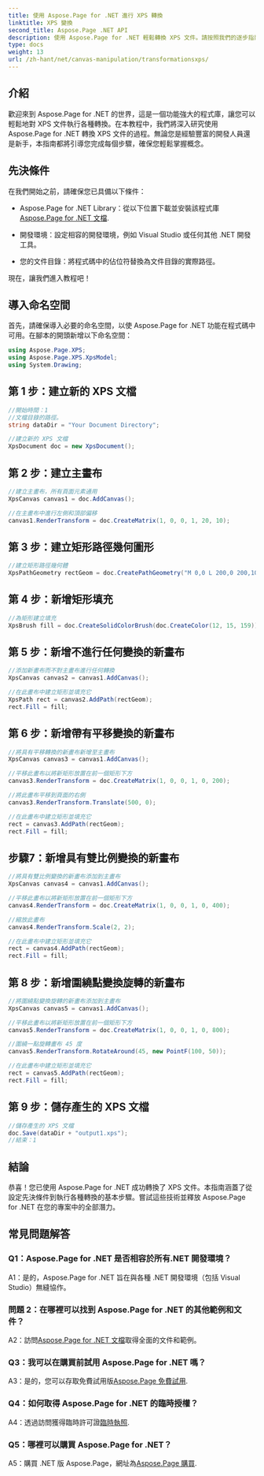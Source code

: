 ```yaml
---
title: 使用 Aspose.Page for .NET 進行 XPS 轉換
linktitle: XPS 變換
second_title: Aspose.Page .NET API
description: 使用 Aspose.Page for .NET 輕鬆轉換 XPS 文件。請按照我們的逐步指南進行無縫轉換。
type: docs
weight: 13
url: /zh-hant/net/canvas-manipulation/transformationsxps/
---
```

## 介紹

歡迎來到 Aspose.Page for .NET 的世界，這是一個功能強大的程式庫，讓您可以輕鬆地對 XPS 文件執行各種轉換。在本教程中，我們將深入研究使用 Aspose.Page for .NET 轉換 XPS 文件的過程。無論您是經驗豐富的開發人員還是新手，本指南都將引導您完成每個步驟，確保您輕鬆掌握概念。

## 先決條件

在我們開始之前，請確保您已具備以下條件：

-  Aspose.Page for .NET Library：從以下位置下載並安裝該程式庫[Aspose.Page for .NET 文檔](https://reference.aspose.com/page/net/).

- 開發環境：設定相容的開發環境，例如 Visual Studio 或任何其他 .NET 開發工具。

- 您的文件目錄：將程式碼中的佔位符替換為文件目錄的實際路徑。

現在，讓我們進入教程吧！

## 導入命名空間

首先，請確保導入必要的命名空間，以使 Aspose.Page for .NET 功能在程式碼中可用。在腳本的開頭新增以下命名空間：

```csharp
using Aspose.Page.XPS;
using Aspose.Page.XPS.XpsModel;
using System.Drawing;
```

## 第 1 步：建立新的 XPS 文檔

```csharp
//開始時間：1
//文檔目錄的路徑。
string dataDir = "Your Document Directory";

//建立新的 XPS 文檔
XpsDocument doc = new XpsDocument();
```

## 第 2 步：建立主畫布

```csharp
//建立主畫布，所有頁面元素通用
XpsCanvas canvas1 = doc.AddCanvas();

//在主畫布中進行左側和頂部偏移
canvas1.RenderTransform = doc.CreateMatrix(1, 0, 0, 1, 20, 10);
```

## 第 3 步：建立矩形路徑幾何圖形

```csharp
//建立矩形路徑幾何體
XpsPathGeometry rectGeom = doc.CreatePathGeometry("M 0,0 L 200,0 200,100 0,100 Z");
```

## 第 4 步：新增矩形填充

```csharp
//為矩形建立填充
XpsBrush fill = doc.CreateSolidColorBrush(doc.CreateColor(12, 15, 159));
```

## 第 5 步：新增不進行任何變換的新畫布

```csharp
//添加新畫布而不對主畫布進行任何轉換
XpsCanvas canvas2 = canvas1.AddCanvas();

//在此畫布中建立矩形並填充它
XpsPath rect = canvas2.AddPath(rectGeom);
rect.Fill = fill;
```

## 第 6 步：新增帶有平移變換的新畫布

```csharp
//將具有平移轉換的新畫布新增至主畫布
XpsCanvas canvas3 = canvas1.AddCanvas();

//平移此畫布以將新矩形放置在前一個矩形下方
canvas3.RenderTransform = doc.CreateMatrix(1, 0, 0, 1, 0, 200);

//將此畫布平移到頁面的右側
canvas3.RenderTransform.Translate(500, 0);

//在此畫布中建立矩形並填充它
rect = canvas3.AddPath(rectGeom);
rect.Fill = fill;
```

## 步驟7：新增具有雙比例變換的新畫布

```csharp
//將具有雙比例變換的新畫布添加到主畫布
XpsCanvas canvas4 = canvas1.AddCanvas();

//平移此畫布以將新矩形放置在前一個矩形下方
canvas4.RenderTransform = doc.CreateMatrix(1, 0, 0, 1, 0, 400);

//縮放此畫布
canvas4.RenderTransform.Scale(2, 2);

//在此畫布中建立矩形並填充它
rect = canvas4.AddPath(rectGeom);
rect.Fill = fill;
```

## 第 8 步：新增圍繞點變換旋轉的新畫布

```csharp
//將圍繞點變換旋轉的新畫布添加到主畫布
XpsCanvas canvas5 = canvas1.AddCanvas();

//平移此畫布以將新矩形放置在前一個矩形下方
canvas5.RenderTransform = doc.CreateMatrix(1, 0, 0, 1, 0, 800);

//圍繞一點旋轉畫布 45 度
canvas5.RenderTransform.RotateAround(45, new PointF(100, 50));

//在此畫布中建立矩形並填充它
rect = canvas5.AddPath(rectGeom);
rect.Fill = fill;
```

## 第 9 步：儲存產生的 XPS 文檔

```csharp
//儲存產生的 XPS 文檔
doc.Save(dataDir + "output1.xps");
//結束：1
```

## 結論

恭喜！您已使用 Aspose.Page for .NET 成功轉換了 XPS 文件。本指南涵蓋了從設定先決條件到執行各種轉換的基本步驟。嘗試這些技術並釋放 Aspose.Page for .NET 在您的專案中的全部潛力。

## 常見問題解答

### Q1：Aspose.Page for .NET 是否相容於所有.NET 開發環境？

A1：是的，Aspose.Page for .NET 旨在與各種 .NET 開發環境（包括 Visual Studio）無縫協作。

### 問題 2：在哪裡可以找到 Aspose.Page for .NET 的其他範例和文件？

 A2：訪問[Aspose.Page for .NET 文檔](https://reference.aspose.com/page/net/)取得全面的文件和範例。

### Q3：我可以在購買前試用 Aspose.Page for .NET 嗎？

 A3：是的，您可以存取免費試用版[Aspose.Page 免費試用](https://releases.aspose.com/).

### Q4：如何取得 Aspose.Page for .NET 的臨時授權？

A4：透過訪問獲得臨時許可證[臨時執照](https://purchase.aspose.com/temporary-license/).

### Q5：哪裡可以購買 Aspose.Page for .NET？

 A5：購買 .NET 版 Aspose.Page，網址為[Aspose.Page 購買](https://purchase.aspose.com/buy).
